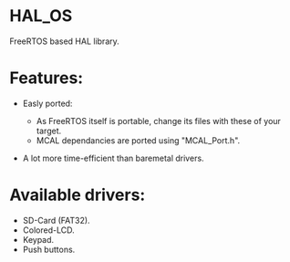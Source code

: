 # HAL_OS
FreeRTOS based HAL library.

# Features:
  * Easly ported:
    * As FreeRTOS itself is portable, change its files with these of your target.
    * MCAL dependancies are ported using "MCAL_Port.h".
  
  * A lot more time-efficient than baremetal drivers.

# Available drivers:
  * SD-Card (FAT32).
  * Colored-LCD.
  * Keypad.
  * Push buttons.
